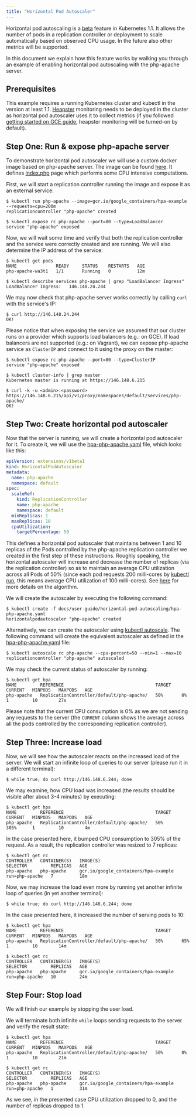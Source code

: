 ```yaml
---
title: "Horizontal Pod Autoscaler"
---
```

Horizontal pod autoscaling is a [beta](/{{page.version}}/docs/api/#api-versioning) feature in Kubernetes 1.1.
It allows the number of pods in a replication controller or deployment to scale automatically based on observed CPU usage.
In the future also other metrics will be supported.

In this document we explain how this feature works by walking you through an example of enabling horizontal pod autoscaling with the php-apache server.

## Prerequisites

This example requires a running Kubernetes cluster and kubectl in the version at least 1.1.
[Heapster](https://github.com/kubernetes/heapster) monitoring needs to be deployed in the cluster
as horizontal pod autoscaler uses it to collect metrics
(if you followed [getting started on GCE guide](/{{page.version}}/docs/getting-started-guides/gce),
heapster monitoring will be turned-on by default).


## Step One: Run & expose php-apache server

To demonstrate horizontal pod autoscaler we will use a custom docker image based on php-apache server.
The image can be found [here](https://releases.k8s.io/release-1.1/docs/user-guide/horizontal-pod-autoscaling/image).
It defines [index.php](image/index.php) page which performs some CPU intensive computations.

First, we will start a replication controller running the image and expose it as an external service:

<a name="kubectl-run"></a>

```shell
$ kubectl run php-apache --image=gcr.io/google_containers/hpa-example --requests=cpu=200m
replicationcontroller "php-apache" created

$ kubectl expose rc php-apache --port=80 --type=LoadBalancer
service "php-apache" exposed
```

Now, we will wait some time and verify that both the replication controller and the service were correctly created and are running. We will also determine the IP address of the service:

```shell
$ kubectl get pods
NAME               READY     STATUS    RESTARTS   AGE
php-apache-wa3t1   1/1       Running   0          12m

$ kubectl describe services php-apache | grep "LoadBalancer Ingress"
LoadBalancer Ingress:	146.148.24.244
```

We may now check that php-apache server works correctly by calling `curl` with the service's IP:

```shell
$ curl http://146.148.24.244
OK!
```

Please notice that when exposing the service we assumed that our cluster runs on a provider which supports load balancers (e.g.: on GCE).
If load balancers are not supported (e.g.: on Vagrant), we can expose php-apache service as ``ClusterIP`` and connect to it using the proxy on the master:

```shell
$ kubectl expose rc php-apache --port=80 --type=ClusterIP
service "php-apache" exposed

$ kubectl cluster-info | grep master
Kubernetes master is running at https://146.148.6.215

$ curl -k -u <admin>:<password> https://146.148.6.215/api/v1/proxy/namespaces/default/services/php-apache/
OK!
```

## Step Two: Create horizontal pod autoscaler

Now that the server is running, we will create a horizontal pod autoscaler for it.
To create it, we will use the [hpa-php-apache.yaml](hpa-php-apache.yaml) file, which looks like this:

```yaml
apiVersion: extensions/v1beta1
kind: HorizontalPodAutoscaler
metadata:
  name: php-apache
  namespace: default
spec:
  scaleRef:
    kind: ReplicationController
    name: php-apache
    namespace: default
  minReplicas: 1
  maxReplicas: 10
  cpuUtilization:
    targetPercentage: 50
```

This defines a horizontal pod autoscaler that maintains between 1 and 10 replicas of the Pods
controlled by the php-apache replication controller we created in the first step of these instructions.
Roughly speaking, the horizontal autoscaler will increase and decrease the number of replicas
(via the replication controller) so as to maintain an average CPU utilization across all Pods of 50%
(since each pod requests 200 milli-cores by [kubectl run](#kubectl-run), this means average CPU utilization of 100 milli-cores).
See [here](https://github.com/kubernetes/kubernetes/blob/release-1.1/docs/design/horizontal-pod-autoscaler.md#autoscaling-algorithm) for more details on the algorithm.

We will create the autoscaler by executing the following command:

```shell
$ kubectl create -f docs/user-guide/horizontal-pod-autoscaling/hpa-php-apache.yaml
horizontalpodautoscaler "php-apache" created
```

Alternatively, we can create the autoscaler using [kubectl autoscale](../kubectl/kubectl_autoscale).
The following command will create the equivalent autoscaler as defined in the [hpa-php-apache.yaml](hpa-php-apache.yaml) file:

```shell
$ kubectl autoscale rc php-apache --cpu-percent=50 --min=1 --max=10
replicationcontroller "php-apache" autoscaled
```

We may check the current status of autoscaler by running:

```shell
$ kubectl get hpa
NAME         REFERENCE                                   TARGET    CURRENT   MINPODS   MAXPODS   AGE
php-apache   ReplicationController/default/php-apache/   50%       0%        1         10        27s
```

Please note that the current CPU consumption is 0% as we are not sending any requests to the server
(the ``CURRENT`` column shows the average across all the pods controlled by the corresponding replication controller).

## Step Three: Increase load

Now, we will see how the autoscaler reacts on the increased load of the server.
We will start an infinite loop of queries to our server (please run it in a different terminal):

```shell
$ while true; do curl http://146.148.6.244; done
```

We may examine, how CPU load was increased (the results should be visible after about 3-4 minutes) by executing:

```shell
$ kubectl get hpa
NAME         REFERENCE                                   TARGET    CURRENT   MINPODS   MAXPODS   AGE
php-apache   ReplicationController/default/php-apache/   50%       305%      1         10        4m
```

In the case presented here, it bumped CPU consumption to 305% of the request.
As a result, the replication controller was resized to 7 replicas:

```shell
$ kubectl get rc
CONTROLLER   CONTAINER(S)   IMAGE(S)                               SELECTOR         REPLICAS   AGE
php-apache   php-apache     gcr.io/google_containers/hpa-example   run=php-apache   7          18m
```

Now, we may increase the load even more by running yet another infinite loop of queries (in yet another terminal):

```shell
$ while true; do curl http://146.148.6.244; done
```

In the case presented here, it increased the number of serving pods to 10:

```shell
$ kubectl get hpa
NAME         REFERENCE                                   TARGET    CURRENT   MINPODS   MAXPODS   AGE
php-apache   ReplicationController/default/php-apache/   50%       65%       1         10        14m

$ kubectl get rc
CONTROLLER   CONTAINER(S)   IMAGE(S)                               SELECTOR         REPLICAS   AGE
php-apache   php-apache     gcr.io/google_containers/hpa-example   run=php-apache   10         24m
```

## Step Four: Stop load

We will finish our example by stopping the user load.

We will terminate both infinite ``while`` loops sending requests to the server and verify the result state:

```shell
$ kubectl get hpa
NAME         REFERENCE                                   TARGET    CURRENT   MINPODS   MAXPODS   AGE
php-apache   ReplicationController/default/php-apache/   50%       0%        1         10        21m

$ kubectl get rc
CONTROLLER   CONTAINER(S)   IMAGE(S)                               SELECTOR         REPLICAS   AGE
php-apache   php-apache     gcr.io/google_containers/hpa-example   run=php-apache   1          31m
```

As we see, in the presented case CPU utilization dropped to 0, and the number of replicas dropped to 1.